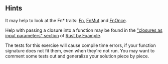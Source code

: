 ## Hints

It may help to look at the Fn\* traits:
[Fn](https://doc.rust-lang.org/std/ops/trait.Fn.html),
[FnMut](https://doc.rust-lang.org/std/ops/trait.Fn.html) and
[FnOnce](https://doc.rust-lang.org/std/ops/trait.Fn.html).

Help with passing a closure into a function may be found in
the ["closures as input parameters" section](https://doc.rust-lang.org/stable/rust-by-example/fn/closures/input_parameters.html) of
[Rust by Example](https://doc.rust-lang.org/stable/rust-by-example/).

The tests for this exercise will cause compile time errors,
if your function signature does not fit them, even when they're not run.
You may want to comment some tests out and generalize your solution piece by piece.
